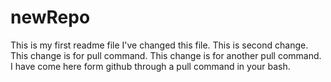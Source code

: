 # newRepo
This is my first readme file
I've changed this file.
This is second change.
This change is for pull command.
This change is for another pull command.
I have come here form github through a pull command in your bash.

